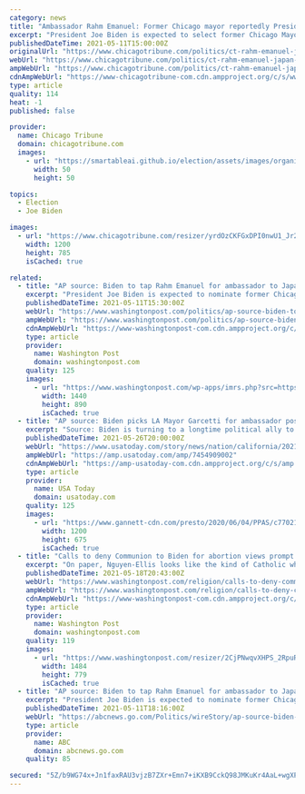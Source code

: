 ```yaml
---
category: news
title: "Ambassador Rahm Emanuel: Former Chicago mayor reportedly President Joe Biden’s pick for Japan"
excerpt: "President Joe Biden is expected to select former Chicago Mayor Rahm Emanuel as his ambassador to Japan, according to multiple reports Tuesday.The move would give Biden a deeply experienced government tactician and political veteran in a prominent foreign post,"
publishedDateTime: 2021-05-11T15:00:00Z
originalUrl: "https://www.chicagotribune.com/politics/ct-rahm-emanuel-japan-ambassador-biden-20210511-v7mhkpq7l5gvnkfbzib34k5fcm-story.html"
webUrl: "https://www.chicagotribune.com/politics/ct-rahm-emanuel-japan-ambassador-biden-20210511-v7mhkpq7l5gvnkfbzib34k5fcm-story.html"
ampWebUrl: "https://www.chicagotribune.com/politics/ct-rahm-emanuel-japan-ambassador-biden-20210511-v7mhkpq7l5gvnkfbzib34k5fcm-story.html?outputType=amp"
cdnAmpWebUrl: "https://www-chicagotribune-com.cdn.ampproject.org/c/s/www.chicagotribune.com/politics/ct-rahm-emanuel-japan-ambassador-biden-20210511-v7mhkpq7l5gvnkfbzib34k5fcm-story.html?outputType=amp"
type: article
quality: 114
heat: -1
published: false

provider:
  name: Chicago Tribune
  domain: chicagotribune.com
  images:
    - url: "https://smartableai.github.io/election/assets/images/organizations/chicagotribune.com-50x50.jpg"
      width: 50
      height: 50

topics:
  - Election
  - Joe Biden

images:
  - url: "https://www.chicagotribune.com/resizer/yrdOzCKFGxDPI0nwU1_Jr22zedM=/1200x0/top/cloudfront-us-east-1.images.arcpublishing.com/tronc/TRNLAI7SYJHE3NMZXVTXBHDEME.jpg"
    width: 1200
    height: 785
    isCached: true

related:
  - title: "AP source: Biden to tap Rahm Emanuel for ambassador to Japan"
    excerpt: "President Joe Biden is expected to nominate former Chicago Mayor Rahm Emanuel to serve as the U.S. ambassador to Japan"
    publishedDateTime: 2021-05-11T15:30:00Z
    webUrl: "https://www.washingtonpost.com/politics/ap-source-biden-to-tap-rahm-emanuel-for-ambassador-to-japan/2021/05/11/436b9316-b276-11eb-bc96-fdf55de43bef_story.html"
    ampWebUrl: "https://www.washingtonpost.com/politics/ap-source-biden-to-tap-rahm-emanuel-for-ambassador-to-japan/2021/05/11/436b9316-b276-11eb-bc96-fdf55de43bef_story.html?outputType=amp"
    cdnAmpWebUrl: "https://www-washingtonpost-com.cdn.ampproject.org/c/s/www.washingtonpost.com/politics/ap-source-biden-to-tap-rahm-emanuel-for-ambassador-to-japan/2021/05/11/436b9316-b276-11eb-bc96-fdf55de43bef_story.html?outputType=amp"
    type: article
    provider:
      name: Washington Post
      domain: washingtonpost.com
    quality: 125
    images:
      - url: "https://www.washingtonpost.com/wp-apps/imrs.php?src=https://arc-anglerfish-washpost-prod-washpost.s3.amazonaws.com/public/6RMFI2FSOQI6XPEW7X2V3ZB354.jpg&w=1440"
        width: 1440
        height: 890
        isCached: true
  - title: "AP source: Biden picks LA Mayor Garcetti for ambassador post"
    excerpt: "Source: Biden is turning to a longtime political ally to serve as his ambassador to India; timing of announcement unclear."
    publishedDateTime: 2021-05-26T20:00:00Z
    webUrl: "https://www.usatoday.com/story/news/nation/california/2021/05/26/ap-source-biden-picks-la-mayor-garcetti-ambassador-post/7454909002/"
    ampWebUrl: "https://amp.usatoday.com/amp/7454909002"
    cdnAmpWebUrl: "https://amp-usatoday-com.cdn.ampproject.org/c/s/amp.usatoday.com/amp/7454909002"
    type: article
    provider:
      name: USA Today
      domain: usatoday.com
    quality: 125
    images:
      - url: "https://www.gannett-cdn.com/presto/2020/06/04/PPAS/c770217d-e0d4-4735-9b76-9be8376db53a-AP20154830989255.jpg?auto=webp&crop=6239,3510,x0,y0&format=pjpg&width=1200"
        width: 1200
        height: 675
        isCached: true
  - title: "Calls to deny Communion to Biden for abortion views prompt Catholic soul-searching"
    excerpt: "On paper, Nguyen-Ellis looks like the kind of Catholic who might agree with a push by the American church’s conservative bishops to deny the Eucharist to Catholic politicians, such as President Joe Biden, who support abortion rights. But Nguyen-Ellis ..."
    publishedDateTime: 2021-05-18T20:43:00Z
    webUrl: "https://www.washingtonpost.com/religion/calls-to-deny-communion-to-biden-for-abortion-views-prompt-catholic-soul-searching/2021/05/18/1a394568-b822-11eb-bc4a-62849cf6cca9_story.html"
    ampWebUrl: "https://www.washingtonpost.com/religion/calls-to-deny-communion-to-biden-for-abortion-views-prompt-catholic-soul-searching/2021/05/18/1a394568-b822-11eb-bc4a-62849cf6cca9_story.html?outputType=amp"
    cdnAmpWebUrl: "https://www-washingtonpost-com.cdn.ampproject.org/c/s/www.washingtonpost.com/religion/calls-to-deny-communion-to-biden-for-abortion-views-prompt-catholic-soul-searching/2021/05/18/1a394568-b822-11eb-bc4a-62849cf6cca9_story.html?outputType=amp"
    type: article
    provider:
      name: Washington Post
      domain: washingtonpost.com
    quality: 119
    images:
      - url: "https://www.washingtonpost.com/resizer/2CjPNwqvXHPS_2RpuRTKY-p3eVo=/1484x0/www.washingtonpost.com/pb/resources/img/twp-social-share.png"
        width: 1484
        height: 779
        isCached: true
  - title: "AP source: Biden to tap Rahm Emanuel for ambassador to Japan"
    excerpt: "President Joe Biden is expected to nominate former Chicago Mayor Rahm Emanuel to serve as the U.S. ambassador to Japan"
    publishedDateTime: 2021-05-11T18:16:00Z
    webUrl: "https://abcnews.go.com/Politics/wireStory/ap-source-biden-tap-rahm-emanuel-ambassador-japan-77625234"
    type: article
    provider:
      name: ABC
      domain: abcnews.go.com
    quality: 85

secured: "5Z/b9WG74x+Jn1faxRAU3vjzB7ZXr+Emn7+iKXB9CckQ98JMKuKr4AaL+wgXPoi89d+qt9cjlVPAgC/wZjlFFKuyuzYwTZ5hzgQoopA8V46gZr9T0mXm0+xjjfXj5xBgigGH9YM0nMdHJz9t4Zu6nq4mep1G9H0MzEBtjKAdKkg8uKgiRZM5AYY7o4nWu+q8CrzibKJ3h9+SVEfiIqzE0nFhg8Tvvew6FDRWjgpemRBWKHCA1uMH9Pv+zR29L1MkgNK/j4SYrDYjOaRGRZSxKHvAFZe2JMaTdbr8zqN7BcLlnb/pOXsAWIT1+rynpmZmYN7LShu9KtGwEJPS4P9L3NTLiKqNofvqLHLIEostp5c=;PRKvjc37CpUhzUZdTAuo/g=="
---
```


